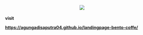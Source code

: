 <h1 align="center">
    <img src="https://readme-typing-svg.herokuapp.com/?font=Righteous&size=35&center=true&vCenter=true&width=500&height=70&duration=4000&lines=Hi+There!+👋;+I'm+Agung+Adi+Saputra!;" />
</h1>

<b>visit<b/>

https://agungadisaputra04.github.io/landingpage-bento-coffe/

